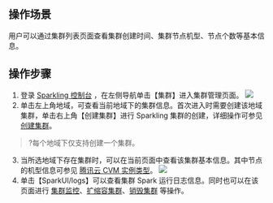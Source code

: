 ## 操作场景
用户可以通过集群列表页面查看集群创建时间、集群节点机型、节点个数等基本信息。

## 操作步骤
1. 登录 [Sparkling 控制台](https://sparkling.cloud.tencent.com) ，在左侧导航单击【集群】进入集群管理页面。
![](https://main.qcloudimg.com/raw/53d267c226c2fff3692b270bd1b5b5af.png)
2. 单击左上角地域，可查看当前地域下的集群信息。首次进入时需要创建该地域集群，单击右上角【创建集群】进行 Sparkling 集群的创建，详细操作可参见 [创建集群](https://cloud.tencent.com/document/product/1002/30551)。
>?每个地域下仅支持创建一个集群。
3. 当所选地域下存在集群时，可以在当前页面中查看该集群基本信息。其中节点的机型信息可参见 [腾讯云 CVM 实例类型](https://cloud.tencent.com/product/cvm/instances)。
![](https://main.qcloudimg.com/raw/c40ea7f0d88a0ccf49148c05383642f6.png)
4. 单击【SparkUI/logs】可以查看集群 Spark 运行日志信息。同时也可以在该页面进行 [集群监控](https://cloud.tencent.com/document/product/1002/35026)、[扩缩容集群](https://cloud.tencent.com/document/product/1002/30552)、[销毁集群](https://cloud.tencent.com/document/product/1002/30553) 等操作。

